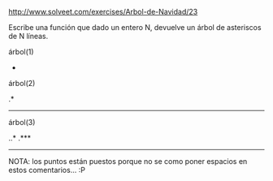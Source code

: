 http://www.solveet.com/exercises/Arbol-de-Navidad/23

Escribe una función que dado un entero N, devuelve un árbol de asteriscos de N líneas.


árbol(1)

*

árbol(2)

.*
***

árbol(3)

..*
.***
*****

NOTA: los puntos están puestos porque no se como poner espacios en estos comentarios... :P